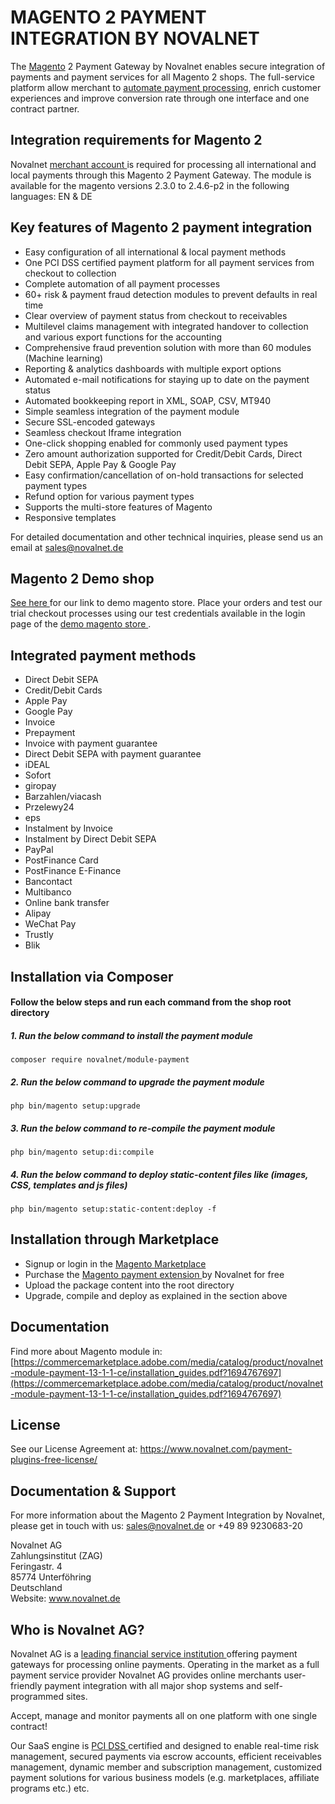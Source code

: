 # MAGENTO 2 PAYMENT INTEGRATION BY NOVALNET
The <a href="https://www.novalnet.com/modul/magento-2-payment">Magento</a> 2 Payment Gateway by Novalnet enables secure integration of payments and payment services for all Magento 2 shops. The full-service platform allow merchant to <a href="https://www.novalnet.de/produkte"> automate payment processing</a>, enrich customer experiences and improve conversion rate through one interface and one contract partner.

## Integration requirements for Magento 2
Novalnet <a href="https://www.novalnet.de/"> merchant account </a> is required for processing all international and local payments through this Magento 2 Payment Gateway. The module is available for the magento versions 2.3.0 to 2.4.6-p2 in the following languages: EN & DE

## Key features of Magento 2 payment integration
- Easy configuration of all international & local payment methods
- One PCI DSS certified payment platform for all payment services from checkout to collection
- Complete automation of all payment processes
- 60+ risk & payment fraud detection modules to prevent defaults in real time 
- Clear overview of payment status from checkout to receivables
- Multilevel claims management with integrated handover to collection and various export functions for the accounting
- Comprehensive fraud prevention solution with more than 60 modules (Machine learning) 
- Reporting & analytics dashboards with multiple export options
- Automated e-mail notifications for staying up to date on the payment status
- Automated bookkeeping report in XML, SOAP, CSV, MT940
- Simple seamless integration of the payment module
- Secure SSL-encoded gateways
- Seamless checkout Iframe integration
- One-click shopping enabled for commonly used payment types
- Zero amount authorization supported for Credit/Debit Cards, Direct Debit SEPA, Apple Pay & Google Pay
- Easy confirmation/cancellation of on-hold transactions for selected payment types
- Refund option for various payment types 
- Supports the multi-store features of Magento
- Responsive templates	

For detailed documentation and other technical inquiries, please send us an email at <a href="mailto:sales@novalnet.de"> sales@novalnet.de </a>

## Magento 2 Demo shop

<a href="https://www.novalnet.de/modul/magento-2-payment/"> See here </a> for our link to demo magento store. Place your orders and test our trial checkout processes using our test credentials available in the login page of the <a href="https://magento2.novalnet.de/"> demo magento store </a>.

## Integrated payment methods
- Direct Debit SEPA
- Credit/Debit Cards 
- Apple Pay
- Google Pay
- Invoice 
- Prepayment
- Invoice with payment guarantee
- Direct Debit SEPA with payment guarantee
- iDEAL
- Sofort
- giropay
- Barzahlen/viacash
- Przelewy24
- eps
- Instalment by Invoice
- Instalment by Direct Debit SEPA
- PayPal
- PostFinance Card
- PostFinance E-Finance
- Bancontact
- Multibanco
- Online bank transfer
- Alipay
- WeChat Pay
- Trustly
- Blik

## Installation via Composer

#### Follow the below steps and run each command from the shop root directory
 ##### 1. Run the below command to install the payment module
 ```
 composer require novalnet/module-payment
 ```
 ##### 2. Run the below command to upgrade the payment module
 ```
 php bin/magento setup:upgrade
 ```
 ##### 3. Run the below command to re-compile the payment module
 ```
 php bin/magento setup:di:compile
 ```
 ##### 4. Run the below command to deploy static-content files like (images, CSS, templates and js files)
 ```
 php bin/magento setup:static-content:deploy -f
 ```
 
 ## Installation through Marketplace
 - Signup or login in the <a href="https://marketplace.magento.com/">Magento Marketplace </a>
 - Purchase the <a href="https://marketplace.magento.com/novalnet-module-payment.html"> Magento payment extension </a> by Novalnet for free
 - Upload the package content into the root directory
 - Upgrade, compile and deploy as explained in the section above
 
 ## Documentation
Find more about Magento module in: [https://commercemarketplace.adobe.com/media/catalog/product/novalnet-module-payment-13-1-1-ce/installation_guides.pdf?1694767697](https://commercemarketplace.adobe.com/media/catalog/product/novalnet-module-payment-13-1-1-ce/installation_guides.pdf?1694767697)<br>


## License  
See our License Agreement at: https://www.novalnet.com/payment-plugins-free-license/

## Documentation & Support
For more information about the Magento 2 Payment Integration by Novalnet, please get in touch with us: <a href="mailto:sales@novalnet.de"> sales@novalnet.de </a> or +49 89 9230683-20<br>

Novalnet AG<br>
Zahlungsinstitut (ZAG)<br>
Feringastr. 4<br>
85774 Unterföhring<br>
Deutschland<br>
Website: www.novalnet.de 

## Who is Novalnet AG?
<p>Novalnet AG is a <a href="https://www.novalnet.de/zahlungsinstitut"> leading financial service institution </a> offering payment gateways for processing online payments. Operating in the market as a full payment service provider Novalnet AG provides online merchants user-friendly payment integration with all major shop systems and self-programmed sites.</p> 
<p>Accept, manage and monitor payments all on one platform with one single contract!</p>
<p>Our SaaS engine is <a href="https://www.novalnet.de/pci-dss-zertifizierung"> PCI DSS </a> certified and designed to enable real-time risk management, secured payments via escrow accounts, efficient receivables management, dynamic member and subscription management, customized payment solutions for various business models (e.g. marketplaces, affiliate programs etc.) etc.</p>
